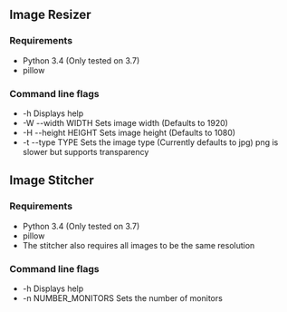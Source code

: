 ## Image Resizer

### Requirements

* Python 3.4 (Only tested on 3.7)
* pillow

### Command line flags

* -h Displays help
* -W --width WIDTH         Sets image width (Defaults to 1920)
* -H --height HEIGHT       Sets image height (Defaults to 1080)
* -t --type TYPE           Sets the image type (Currently defaults to jpg) png is slower but supports transparency

## Image Stitcher

### Requirements

* Python 3.4 (Only tested on 3.7)
* pillow
* The stitcher also requires all images to be the same resolution

### Command line flags

* -h					Displays help
* -n NUMBER_MONITORS	Sets the number of monitors

